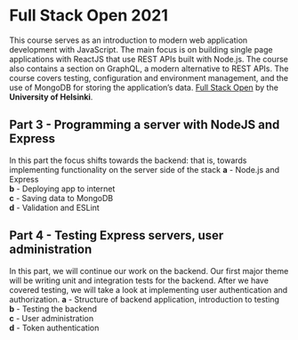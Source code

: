 # Full Stack Open 2021
This course serves as an introduction to modern web application development with JavaScript. The main focus is on building single page applications with ReactJS that use REST APIs built with Node.js. The course also contains a section on GraphQL, a modern alternative to REST APIs.
The course covers testing, configuration and environment management, and the use of MongoDB for storing the application’s data.
[Full Stack Open](https://fullstackopen.com/en) by the **University of Helsinki**.

## Part 3 - Programming a server with NodeJS and Express
In this part the focus shifts towards the backend: that is, towards implementing functionality on the server side of the stack
**a** - Node.js and Express <br>
**b** - Deploying app to internet <br>
**c** - Saving data to MongoDB <br>
**d** - Validation and ESLint <br>

## Part 4 - Testing Express servers, user administration
In this part, we will continue our work on the backend. Our first major theme will be writing unit and integration tests for the backend. After we have covered testing, we will take a look at implementing user authentication and authorization.
**a** - Structure of backend application, introduction to testing <br>
**b** - Testing the backend <br>
**c** - User administration <br>
**d** - Token authentication <br>